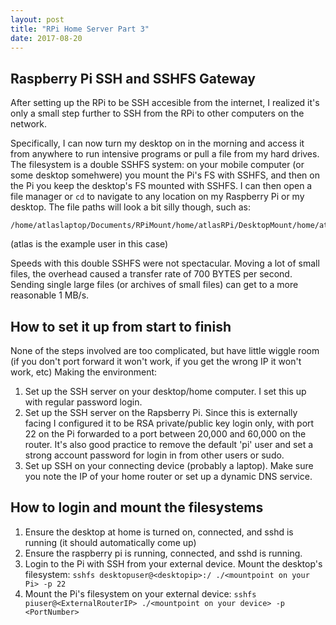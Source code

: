 ```yaml
---
layout: post
title: "RPi Home Server Part 3"
date: 2017-08-20
---
```

## Raspberry Pi SSH and SSHFS Gateway
After setting up the RPi to be SSH accesible from the internet, I realized it's only a small step further to SSH from the RPi to other computers on the network.

Specifically, I can now turn my desktop on in the morning and access it from anywhere to run intensive programs or pull a file from my hard drives. The filesystem is a double SSHFS system: on your mobile computer (or some desktop somehwere) you mount the Pi's FS with SSHFS, and then on the Pi you keep the desktop's FS mounted with SSHFS. I can then open a file manager or `cd`  to navigate to any location on my Raspberry Pi or my desktop.
The file paths will look a bit silly though, such as:

    /home/atlaslaptop/Documents/RPiMount/home/atlasRPi/DesktopMount/home/atlasdesktop/Documents/Projects/
(atlas is the example user in this case)

Speeds with this double SSHFS were not spectacular. Moving a lot of small files, the overhead caused a transfer rate of 700 BYTES per second. Sending single large files (or archives of small files) can get to a more reasonable 1 MB/s.


## How to set it up from start to finish
None of the steps involved are too complicated, but have little wiggle room (if you don't port forward it won't work, if you get the wrong IP it won't work, etc)
Making the environment:
1. Set up the SSH server on your desktop/home computer. I set this up with regular password login.
2. Set up the SSH server on the Rapsberry Pi. Since this is externally facing I configured it to be RSA private/public key login only, with port 22 on the Pi forwarded to a port between 20,000 and 60,000 on the router. It's also good practice to remove the default 'pi' user and set a strong account password for login in from other users or sudo.
3. Set up SSH on your connecting device (probably a laptop). Make sure you note the IP of your home router or set up a dynamic DNS service.

## How to login and mount the filesystems
1. Ensure the desktop at home is turned on, connected, and sshd is running (it should automatically come up)
2. Ensure the raspberry pi is running, connected, and sshd is running.
3. Login to the Pi with SSH from your external device. Mount the desktop's filesystem: `sshfs desktopuser@<desktopip>:/ ./<mountpoint on your Pi> -p 22`
4. Mount the Pi's filesystem on your external device: `sshfs piuser@<ExternalRouterIP> ./<mountpoint on your device> -p <PortNumber>`
